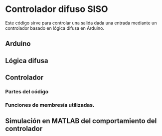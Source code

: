 # Controlador difuso SISO

Este código sirve para controlar una salida dada una entrada mediante un controlador basado en lógica difusa en Arduino. 

## Arduino


## Lógica difusa



## Controlador



### Partes del código



### Funciones de membresía utilizadas. 


## Simulación en MATLAB del comportamiento del controlador





